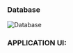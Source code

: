 ### Database
![Database](https://user-images.githubusercontent.com/86300358/179033008-6dd875cd-fc83-4f4d-8843-cd0eb5dc0cac.png)

### APPLICATION UI: 
